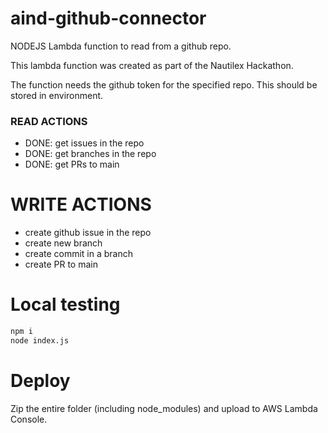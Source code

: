 # aind-github-connector

NODEJS Lambda function to read from a github repo.

This lambda function was created as part of the Nautilex Hackathon.

The function needs the github token for the specified repo. This should be stored in environment.

### READ ACTIONS
- DONE: get issues in the repo
- DONE: get branches in the repo
- DONE: get PRs to main


# WRITE ACTIONS
- create github issue in the repo
- create new branch
- create commit in a branch
- create PR to main


# Local testing
```sh
npm i
node index.js
```

# Deploy
Zip the entire folder (including node_modules) and upload to AWS Lambda Console.